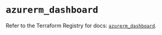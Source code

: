 # `azurerm_dashboard`

Refer to the Terraform Registry for docs: [`azurerm_dashboard`](https://registry.terraform.io/providers/hashicorp/azurerm/3.89.0/docs/resources/dashboard).
